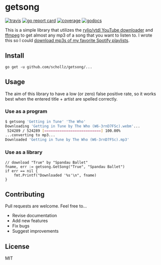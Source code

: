 # getsong

[![travis](https://travis-ci.org/schollz/getsong.svg?branch=master)](https://travis-ci.org/schollz/getsong) 
[![go report card](https://goreportcard.com/badge/github.com/schollz/getsong)](https://goreportcard.com/report/github.com/schollz/getsong) 
[![coverage](https://img.shields.io/badge/coverage-62%25-green.svg)](https://gocover.io/github.com/schollz/getsong)
[![godocs](https://godoc.org/github.com/schollz/getsong?status.svg)](https://godoc.org/github.com/schollz/getsong) 

This is a simple library that utilizes the [rylio/ytdl YouTube downloader](https://github.com/rylio/ytdl) and [ffmpeg](https://www.ffmpeg.org/) to get almost any mp3 of a song that you want to listen to. I wrote this so I could [download mp3s of my favorite Spotify playlists](https://github.com/schollz/spotifydownload). 


## Install

```
go get -u github.com/schollz/getsong/...
```

## Usage 

The aim of this library to have a low (or zero) false positive rate, so it works best when the entered title + artist are spelled correctly.

### Use as a program

```bash
$ getsong 'Getting in Tune' 'The Who'
Downloading 'Getting in Tune by The Who (W6-3rnD7FSc).webm'...
 524289 / 524289 [==========================] 100.00% 
...converting to mp3...
Downloaded 'Getting in Tune by The Who (W6-3rnD7FSc).mp3'
```

### Use as a library

```golang
// download "True" by "Spandau Ballet"
fname, err := getsong.GetSong("True", "Spandau Ballet")
if err == nil {
    fmt.Printf("Downloaded '%s'\n", fname)
}
```

## Contributing

Pull requests are welcome. Feel free to...

- Revise documentation
- Add new features
- Fix bugs
- Suggest improvements

## License

MIT

